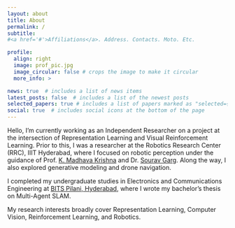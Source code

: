 ```yaml
---
layout: about
title: About
permalink: /
subtitle: 
#<a href='#'>Affiliations</a>. Address. Contacts. Moto. Etc.

profile:
  align: right
  image: prof_pic.jpg
  image_circular: false # crops the image to make it circular
  more_info: >

news: true  # includes a list of news items
latest_posts: false  # includes a list of the newest posts
selected_papers: true # includes a list of papers marked as "selected={true}"
social: true  # includes social icons at the bottom of the page
---
```


<!-- Hi !!!

I am working as a Researcher at the Robotics Research Center of IIIT Hyderabad where I am advised by [Dr. K. Madhava Krishna](https://robotics.iiit.ac.in/faculty_mkrishna/), [Dr. Sourav Garg](https://scholar.google.co.in/citations?user=oVS3HHIAAAAJ&hl=en) and [Dr. Arun Kumar Singh](https://tuit.ut.ee/en/content/arun-kumar-singh). Previoulsy, I working on Robust Visual Place Recognition as well as Robust Optimization in context of Multi Agent SLAM under the guidance of [Dr. K. Madhava Krishna](https://robotics.iiit.ac.in/faculty_mkrishna/) and [Dr. Joyjit Mukherjee](https://universe.bits-pilani.ac.in/hyderabad/jmukherjee/Profile).

My work here revolves around the topics of Machine Learning, Computer Vision, Representation Learning, Reinforcement Learning and Robotics.


<span style="color:red">**I am currently looking for research oppurtunities.**</span> You can download my [CV](https://devapi016.github.io/cv/) from here. -->


<!-- Hello!!!

I am working as an Independent Researcher, collaborating on an project at the intersection of Representation Learning and Visual Reinforcement Learning.

Before this, I was a researcher at RRC, IIIT Hyderabad, where I worked on robotic perception under guidance of [Dr. K. Madhava Krishna](https://robotics.iiit.ac.in/faculty_mkrishna/) and [Dr. Sourav Garg](https://scholar.google.co.in/citations?user=oVS3HHIAAAAJ&hl=en). Along the way, I also explored generative modelling and drone navigation. I completed my undergraduate from [BITS Pilani, Hyderabad](https://www.bits-pilani.ac.in/hyderabad/) in Electronics and Communications Engineering. And did my bachelors thesis on Multi Agent SLAM.

My interests lie broadly in Representation Learning, Computer Vision, Reinforcement Learning, and Robotics. -->


Hello, I’m currently working as an Independent Researcher on a project at the intersection of Representation Learning and Visual Reinforcement Learning. Prior to this, I was a researcher at the Robotics Research Center (RRC), IIIT Hyderabad, where I focused on robotic perception under the guidance of Prof. [K. Madhava Krishna](https://robotics.iiit.ac.in/faculty_mkrishna/) and Dr. [Sourav Garg](https://oravus.github.io/). Along the way, I also explored generative modeling and drone navigation.

I completed my undergraduate studies in Electronics and Communications Engineering at [BITS Pilani, Hyderabad](https://www.bits-pilani.ac.in/hyderabad/), where I wrote my bachelor’s thesis on Multi-Agent SLAM.

My research interests broadly cover Representation Learning, Computer Vision, Reinforcement Learning, and Robotics.

